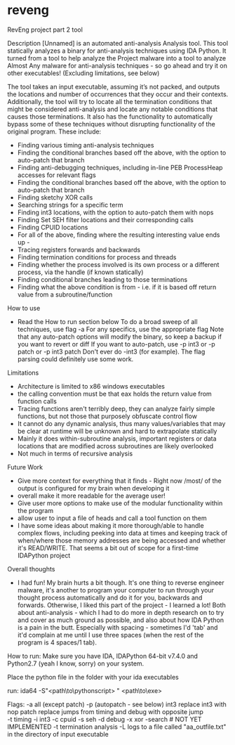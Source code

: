 # reveng
RevEng project part 2 tool

Description
[Unnamed] is an automated anti-analysis Analysis tool. This tool statically analyzes a binary for anti-analysis techniques using IDA Python. It turned from a tool to help analyze the Project malware into a tool to analyze Almost Any malware for anti-analysis techniques - so go ahead and try it on other executables! (Excluding limitations, see below)

The tool takes an input executable, assuming it’s not packed, and outputs the locations and number of occurrences that they occur and their contexts. Additionally, the tool will try to locate all the termination conditions that might be considered anti-analysis and locate any notable conditions that causes those terminations.
It also has the functionality to automatically bypass some of these techniques without disrupting functionality of the original program. 
These include:
- Finding various timing anti-analysis techniques
- Finding the conditional branches based off the above, with the option to auto-patch that branch
- Finding anti-debugging techniques, including in-line PEB ProcessHeap accesses for relevant flags 
- Finding the conditional branches based off the above, with the option to auto-patch that branch
- Finding sketchy XOR calls
- Searching strings for a specific term
- Finding int3 locations, with the option to auto-patch them with nops
- Finding Set SEH filter locations and their corresponding calls
- Finding CPUID locations
- For all of the above, finding where the resulting interesting value ends up - 
- Tracing registers forwards and backwards
- Finding termination conditions for process and threads
- Finding whether the process involved is its own process or a different process, via the handle (if known statically)
- Finding conditional branches leading to those terminations
- Finding what the above condition is from - i.e. if it is based off return value from a subroutine/function


How to use
- Read the How to run section below
To do a broad sweep of all techniques, use flag -a
For any specifics, use the appropriate flag
Note that any auto-patch options will modify the binary, so keep a backup if you want to revert or diff
If you want to auto-patch, use 
-p int3 
or
-p patch
or
-p int3 patch
Don't ever do -int3 (for example). The flag parsing could definitely use some work.

Limitations
- Architecture is limited to x86 windows executables
- the calling convention must be that eax holds the return value from function calls
- Tracing functions aren't terribly deep, they can analyze fairly simple functions, but not those that purposely obfuscate control flow
- It cannot do any dynamic analysis, thus many values/variables that may be clear at runtime will be unknown and hard to extrapolate statically
- Mainly it does within-subroutine analysis, important registers or data locations that are modified across subroutines are likely overlooked
- Not much in terms of recursive analysis

Future Work
- Give more context for everything that it finds - Right now /most/ of the output is configured for my brain when developing it
- overall make it more readable for the average user!
- Give user more options to make use of the modular functionality within the program
- allow user to input a file of heads and call a tool function on them
- I have some ideas about making it more thorough/able to handle complex flows, including peeking into data at times and keeping track of when/where those memory addresses are being accessed and whether it's READ/WRITE. That seems a bit out of scope for a first-time IDAPython project

Overall thoughts
- I had fun! My brain hurts a bit though. It's one thing to reverse engineer malware, it's another to program your computer to run through your thought process automatically and do it for you, backwards and forwards. Otherwise, I liked this part of the project - I learned a lot! Both about anti-analysis - which I had to do more in depth research on to try and cover as much ground as possible, and also about how IDA Python is a pain in the butt. Especially with spacing - sometimes I'd 'tab' and it'd complain at me until I use three spaces (when the rest of the program is 4 spaces/1 tab).


How to run:
Make sure you have IDA, IDAPython 64-bit v7.4.0 and Python2.7 (yeah I know, sorry) on your system.

Place the python file in the folder with your ida executables

run: ida64 -S"<path\to\pythonscript> <flag> <flag> <etc>" <path\to\exe>


Flags:
    -a  all (except patch)
    -p  <type> (autopatch - see below)
        int3   replace int3 with nop
        patch replace jumps from timing and debug with opposite jump        
    -t  timing
    -i  int3
    -c  cpuid
    -s  seh
    -d  debug
    -x  xor
    -search <string> # NOT YET IMPLEMENTED
    -t   termination analysis
    -L logs to a file called "aa_outfile.txt" in the directory of input executable

